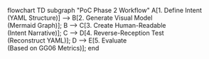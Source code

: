 flowchart TD
    subgraph "PoC Phase 2 Workflow"
        A[1. Define Intent<br>(YAML Structure)] --> B[2. Generate Visual Model<br>(Mermaid Graph)];
        B --> C[3. Create Human-Readable<br>(Intent Narrative)];
        C --> D[4. Reverse-Reception Test<br>(Reconstruct YAML)];
        D --> E[5. Evaluate<br>(Based on GG06 Metrics)];
    end
